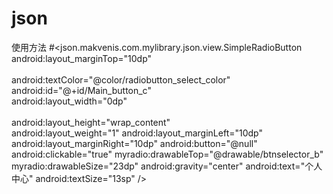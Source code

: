 # json
使用方法
        #<json.makvenis.com.mylibrary.json.view.SimpleRadioButton<br />
            android:layout_marginTop="10dp"<br /><br />
            android:textColor="@color/radiobutton_select_color"<br />
            android:id="@+id/Main_button_c"<br />
            android:layout_width="0dp"<br /><br />
            android:layout_height="wrap_content"<br />
            android:layout_weight="1"
            android:layout_marginLeft="10dp"
            android:layout_marginRight="10dp"
            android:button="@null"
            android:clickable="true"
            myradio:drawableTop="@drawable/btnselector_b"
            myradio:drawableSize="23dp"
            android:gravity="center"
            android:text="个人中心"
            android:textSize="13sp"
            />
            
